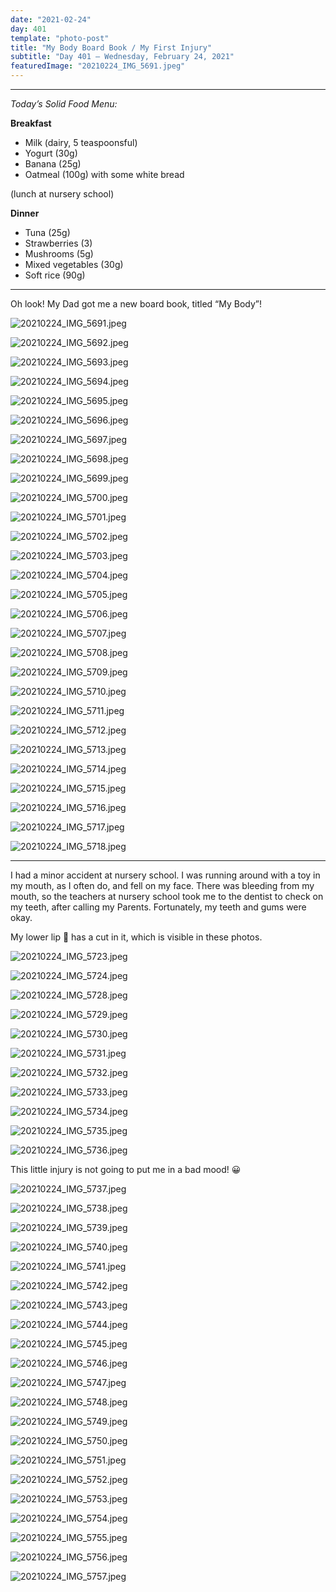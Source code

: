 ```yaml
---
date: "2021-02-24"
day: 401
template: "photo-post"
title: "My Body Board Book / My First Injury"
subtitle: "Day 401 – Wednesday, February 24, 2021"
featuredImage: "20210224_IMG_5691.jpeg"
---
```


<hr />

_Today’s Solid Food Menu:_

**Breakfast**

- Milk (dairy, 5 teaspoonsful)
- Yogurt (30g)
- Banana (25g)
- Oatmeal (100g) with some white bread

(lunch at nursery school)

**Dinner**

- Tuna (25g)
- Strawberries (3)
- Mushrooms (5g)
- Mixed vegetables (30g)
- Soft rice (90g)

<hr />

Oh look! My Dad got me a new board book, titled “My Body”!

![20210224_IMG_5691.jpeg](20210224_IMG_5691.jpeg)

![20210224_IMG_5692.jpeg](20210224_IMG_5692.jpeg)

![20210224_IMG_5693.jpeg](20210224_IMG_5693.jpeg)

![20210224_IMG_5694.jpeg](20210224_IMG_5694.jpeg)

![20210224_IMG_5695.jpeg](20210224_IMG_5695.jpeg)

![20210224_IMG_5696.jpeg](20210224_IMG_5696.jpeg)

![20210224_IMG_5697.jpeg](20210224_IMG_5697.jpeg)

![20210224_IMG_5698.jpeg](20210224_IMG_5698.jpeg)

![20210224_IMG_5699.jpeg](20210224_IMG_5699.jpeg)

![20210224_IMG_5700.jpeg](20210224_IMG_5700.jpeg)

![20210224_IMG_5701.jpeg](20210224_IMG_5701.jpeg)

![20210224_IMG_5702.jpeg](20210224_IMG_5702.jpeg)

![20210224_IMG_5703.jpeg](20210224_IMG_5703.jpeg)

![20210224_IMG_5704.jpeg](20210224_IMG_5704.jpeg)

![20210224_IMG_5705.jpeg](20210224_IMG_5705.jpeg)

![20210224_IMG_5706.jpeg](20210224_IMG_5706.jpeg)

![20210224_IMG_5707.jpeg](20210224_IMG_5707.jpeg)

![20210224_IMG_5708.jpeg](20210224_IMG_5708.jpeg)

![20210224_IMG_5709.jpeg](20210224_IMG_5709.jpeg)

![20210224_IMG_5710.jpeg](20210224_IMG_5710.jpeg)

![20210224_IMG_5711.jpeg](20210224_IMG_5711.jpeg)

![20210224_IMG_5712.jpeg](20210224_IMG_5712.jpeg)

![20210224_IMG_5713.jpeg](20210224_IMG_5713.jpeg)

![20210224_IMG_5714.jpeg](20210224_IMG_5714.jpeg)

![20210224_IMG_5715.jpeg](20210224_IMG_5715.jpeg)

![20210224_IMG_5716.jpeg](20210224_IMG_5716.jpeg)

![20210224_IMG_5717.jpeg](20210224_IMG_5717.jpeg)

![20210224_IMG_5718.jpeg](20210224_IMG_5718.jpeg)

<hr />

I had a minor accident at nursery school. I was running around with a toy in my mouth, as I often do, and fell on my face. There was bleeding from my mouth, so the teachers at nursery school took me to the dentist to check on my teeth, after calling my Parents. Fortunately, my teeth and gums were okay.

My lower lip 👄 has a cut in it, which is visible in these photos.

![20210224_IMG_5723.jpeg](20210224_IMG_5723.jpeg)

![20210224_IMG_5724.jpeg](20210224_IMG_5724.jpeg)

![20210224_IMG_5728.jpeg](20210224_IMG_5728.jpeg)

![20210224_IMG_5729.jpeg](20210224_IMG_5729.jpeg)

![20210224_IMG_5730.jpeg](20210224_IMG_5730.jpeg)

![20210224_IMG_5731.jpeg](20210224_IMG_5731.jpeg)

![20210224_IMG_5732.jpeg](20210224_IMG_5732.jpeg)

![20210224_IMG_5733.jpeg](20210224_IMG_5733.jpeg)

![20210224_IMG_5734.jpeg](20210224_IMG_5734.jpeg)

![20210224_IMG_5735.jpeg](20210224_IMG_5735.jpeg)

![20210224_IMG_5736.jpeg](20210224_IMG_5736.jpeg)

This little injury is not going to put me in a bad mood! 😀

![20210224_IMG_5737.jpeg](20210224_IMG_5737.jpeg)

![20210224_IMG_5738.jpeg](20210224_IMG_5738.jpeg)

![20210224_IMG_5739.jpeg](20210224_IMG_5739.jpeg)

![20210224_IMG_5740.jpeg](20210224_IMG_5740.jpeg)

![20210224_IMG_5741.jpeg](20210224_IMG_5741.jpeg)

![20210224_IMG_5742.jpeg](20210224_IMG_5742.jpeg)

![20210224_IMG_5743.jpeg](20210224_IMG_5743.jpeg)

![20210224_IMG_5744.jpeg](20210224_IMG_5744.jpeg)

![20210224_IMG_5745.jpeg](20210224_IMG_5745.jpeg)

![20210224_IMG_5746.jpeg](20210224_IMG_5746.jpeg)

![20210224_IMG_5747.jpeg](20210224_IMG_5747.jpeg)

![20210224_IMG_5748.jpeg](20210224_IMG_5748.jpeg)

![20210224_IMG_5749.jpeg](20210224_IMG_5749.jpeg)

![20210224_IMG_5750.jpeg](20210224_IMG_5750.jpeg)

![20210224_IMG_5751.jpeg](20210224_IMG_5751.jpeg)

![20210224_IMG_5752.jpeg](20210224_IMG_5752.jpeg)

![20210224_IMG_5753.jpeg](20210224_IMG_5753.jpeg)

![20210224_IMG_5754.jpeg](20210224_IMG_5754.jpeg)

![20210224_IMG_5755.jpeg](20210224_IMG_5755.jpeg)

![20210224_IMG_5756.jpeg](20210224_IMG_5756.jpeg)

![20210224_IMG_5757.jpeg](20210224_IMG_5757.jpeg)
